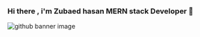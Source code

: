 ### Hi there , i'm Zubaed hasan MERN stack Developer 👋
<img    src="https://i.ibb.co.com/pr1QQqsx/Black-and-Yellow-Web-Developer-Linked-In-Banner.png" alt="github banner image">
